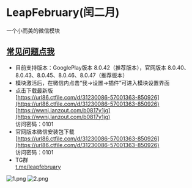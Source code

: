# LeapFebruary(闰二月)

一个小而美的微信模块

## [常见问题点我](https://github.com/Xposed-Modules-Repo/com.r.leapfebruary/blob/main/FAQ.md)  

+ 目前支持版本：GooglePlay版本 8.0.42（推荐版本），官网版本 8.0.40、8.0.43、8.0.45、8.0.46、8.0.47（推荐版本）
+ 模块激活后，在微信内点击“我->设置->插件”可进入模块设置界面
+ 点击下载最新版  
[https://url86.ctfile.com/d/31230086-57001363-850926](https://url86.ctfile.com/d/31230086-57001363-850926)  
[https://wwnj.lanzout.com/b0817y1jg](https://wwnj.lanzout.com/b0817y1jg)  
访问密码：0101  
+ 官网版本微信安装包下载  
[https://url86.ctfile.com/d/31230086-57001363-850926](https://url86.ctfile.com/d/31230086-57001363-850926)  
访问密码：0101  
+ TG群  
[t.me/leapfebruary](https://t.me/leapfebruary)  

![1.png](https://raw.githubusercontent.com/Xposed-Modules-Repo/com.r.leapfebruary/master/img/1.png)
![2.png](https://raw.githubusercontent.com/Xposed-Modules-Repo/com.r.leapfebruary/master/img/2.png)
